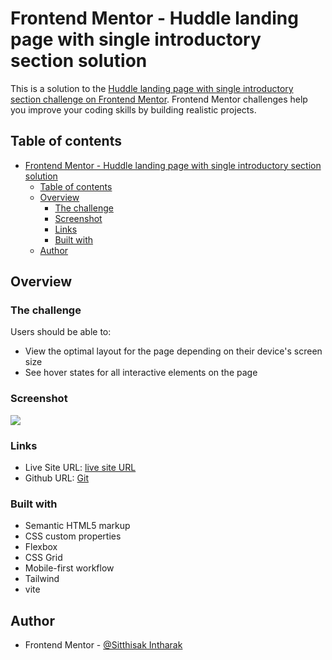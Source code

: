 # Frontend Mentor - Huddle landing page with single introductory section solution

This is a solution to the [Huddle landing page with single introductory section challenge on Frontend Mentor](https://www.frontendmentor.io/challenges/huddle-landing-page-with-a-single-introductory-section-B_2Wvxgi0). Frontend Mentor challenges help you improve your coding skills by building realistic projects.

## Table of contents

- [Frontend Mentor - Huddle landing page with single introductory section solution](#frontend-mentor---huddle-landing-page-with-single-introductory-section-solution)
  - [Table of contents](#table-of-contents)
  - [Overview](#overview)
    - [The challenge](#the-challenge)
    - [Screenshot](#screenshot)
    - [Links](#links)
    - [Built with](#built-with)
  - [Author](#author)

## Overview

### The challenge

Users should be able to:

- View the optimal layout for the page depending on their device's screen size
- See hover states for all interactive elements on the page

### Screenshot

![](screencapture.png)

### Links

- Live Site URL: [live site URL ](https://dreamy-youtiao-65bbc4.netlify.app/)
- Github URL: [Git](https://github.com/Sittisukintaruk/Frontend-Mentor---Four-card-feature-section-solution)

### Built with

- Semantic HTML5 markup
- CSS custom properties
- Flexbox
- CSS Grid
- Mobile-first workflow
- Tailwind
- vite

## Author

- Frontend Mentor - [@Sitthisak Intharak](https://www.frontendmentor.io/profile/Sittisukintaruk)
